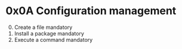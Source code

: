 # 0x0A Configuration management

0. Create a file mandatory
1. Install a package mandatory
2. Execute a command mandatory
